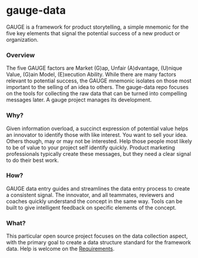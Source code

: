 # gauge-data
GAUGE is a framework for product storytelling, a simple mnemonic for the five key elements that signal the potential success of a new product or organization.

### Overview

The five GAUGE factors are Market (G)ap, Unfair (A)dvantage, (U)nique Value, (G)ain Model, (E)xecution Ability. While there are many factors relevant to potential success, the GAUGE mnemonic isolates on those most important to the selling of an idea to others. The gauge-data repo focuses on the tools for collecting the raw data that can be turned into compelling messages later. A gauge project manages its development.

### Why?

Given information overload, a succinct expression of potential value helps an innovator to identify those with like interest. You want to sell your idea. Others though, may or may not be interested. Help those people most likely to be of value to your project self identify quickly. Product marketing professionals typically create these messages, but they need a clear signal to do their best work.

### How?  

GAUGE data entry guides and streamlines the data entry process to create a consistent signal. The innovator, and all teammates, reviewers and coaches quickly understand the concept in the same way. Tools can be built to give intelligent feedback on specific elements of the concept.   

### What?

This particular open source project focuses on the data collection aspect, with the primary goal to create a data structure standard for the framework data. Help is welcome on the [Requirements](https://github.com/StewartNoyce/gauge-data/wiki). 
